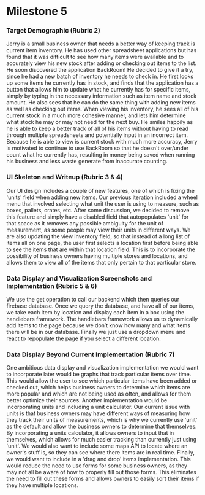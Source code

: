# Milestone 5

### Target Demographic (Rubric 2)
Jerry is a small business owner that needs a better way of keeping track is current item inventory. He has used other spreadsheet applications but has found that it was difficult to see how many items were available and to accurately view his new stock after adding or checking out items to the list. He soon discovered the application BackRoom! He decided to give it a try, since he had a new batch of inventory he needs to check in. He first looks up some items he currently has in stock, and finds that the application has a button that allows him to update what he currently has for specific items, simply by typing in the necessary information such as item name and stock amount. He also sees that he can do the same thing with adding new items as well as checking out items. When viewing his inventory, he sees all of his current stock in a much more cohesive manner, and lets him determine what stock he may or may not need for the next buy. He smiles happily as he is able to keep a better track of all of his items without having to read through multiple spreadsheets and potentially input in an incorrect item. Because he is able to view is current stock with much more accuracy, Jerry is motivated to continue to use BackRoom so that he doesn't over/under count what he currently has, resulting in money being saved when running his business and less waste generate from inaccurate counting. 

### UI Skeleton and Writeup (Rubric 3 & 4)
Our UI design includes a couple of new features, one of which is fixing the 'units' field when adding new items. Our previous iteration included a wheel menu that involved selecting what unit the user is using to measure, such as boxes, pallets, crates, etc. After some discussion, we decided to remove this feature and simply have a disabled field that autopopulates 'unit' for that space as it removes any possible ambiguity for the unit of measurement, as some people may view their units in different ways. We are also updating the view inventory field, so that instead of a long list of items all on one page, the user first selects a location first before being able to see the items that are within that location field. This is to incorporate the possibility of business owners having multiple stores and locations, and allows them to view all of the items that only pertain to that particular store. 

### Data Display and Visualization Screenshots and Implementation (Rubric 5 & 6)
We use the get operation to call our backend which then queries our firebase database. Once we query the database, and have all of our items, we take each item by location and display each item in a box using the handlebars framework. The handlebars framework allows us to dynamically add items to the page because we don’t know how many and what items there will be in our database. Finally we just use a dropdown menu and react to repopulate the page if you select a different location.

### Data Display Beyond Current Implementation (Rubric 7)
One ambitious data display and visualization implementation we would want to incorporate later would be graphs that track particular items over time. This would allow the user to see which particular items have been added or checked out, which helps business owners to determine which items are more popular and which are not being used as often, and allows for them better optimize their sources. Another implementation would be incorporating units and including a unit calculator. Our current issue with units is that business owners may have different ways of measuring how they track their units of measurements, which is why we currently use 'unit' as the default and allow the business owners to determine that themselves. By incorporating a units calculator, it allows owners to input that in themselves, which allows for much easier tracking than currently just using 'unit'. We would also want to include some maps API to locate where an owner's stuff is, so they can see where there items are in real time. Finally, we would want to include in a 'drag and drop' items implementation. This would reduce the need to use forms for some business owners, as they may not all be aware of how to properly fill out those forms. This eliminates the need to fill out these forms and allows owners to easily sort their items if they have multiple locations. 

